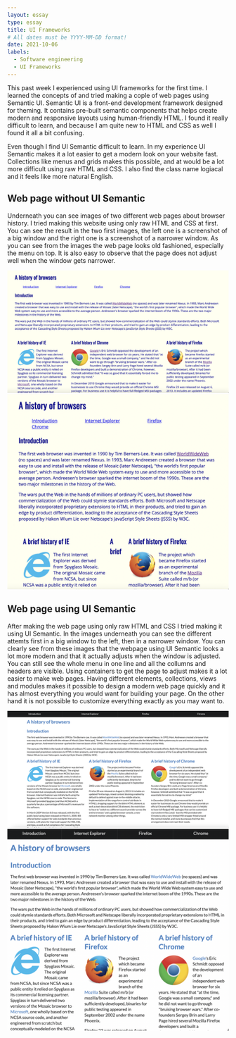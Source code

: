 ```yaml
---
layout: essay
type: essay
title: UI Frameworks  
# All dates must be YYYY-MM-DD format!
date: 2021-10-06
labels:
  - Software engineering 
  - UI Frameworks
---
```



This past week I experienced using UI frameworks for the first time. I learned the concepts of and tried making a cople of web pages using Semantic UI. Semantic UI 
is a front-end development framework designed for theming. It contains pre-built semantic components that helps create modern and responsive layouts using human-friendly HTML. I found it really difficult to learn, and because I am quite new to HTML and CSS as well I found it all a bit confusing.

Even though I find UI Semantic difficult to learn. In my experience UI Semantic makes it a lot easier to get a modern look on your website fast. Collections like menus and grids makes this possible, and at would be a lot more difficult using raw HTML and CSS. I also find the class name logiacal and it feels like more natural English.

## Web page without UI Semantic
Underneath you can see images of two different web pages about browser history. I tried making this website using only raw HTML and CSS at first. You can see the result in the two first images, the left one is a screenshot of a big window and the right one is a screenshot of a narrower window. As you can see from the images the web page looks old fashioned, especially the menu on top. It is also easy to observe that the page does not adjust well when the window gets narrower. 

<div class="ui two column grid">
    <div class="column">
    <img class="ui image" src="../images/browser_big.png">
      </div>
    <div class="column">
    <img class="ui image" src="../images/browser_small.png">
      </div>
  </div>
  
 ## Web page using UI Semantic
After making the web page using only raw HTML and CSS I tried making it using UI Semantic. In the images underneath you can see the different attemts first in a big window to the left, then in a narrower window. You can clearly see from these images that the webpage using UI Semantic looks a lot more modern and that it actually adjusts when the window is adjusted. You can still see the whole menu in one line and all the collumns and headers are visible. Using containers to get the page to adjust makes it a lot easier to make web pages. Having different elements, collections, views and modules makes it possible to design a modern web page quickly and it has almost everything you would want for building your page. On the other hand it is not possible to customize everything exactly as you may want to.

  <div class="ui two column grid">
  <div class="column">
    <img class="ui big image" src="../images/ui_browser_big.png">
    </div>
  <div class="column">
    <img class="ui big image" src="../images/ui_browser_small.png">
    </div>
  </div>


